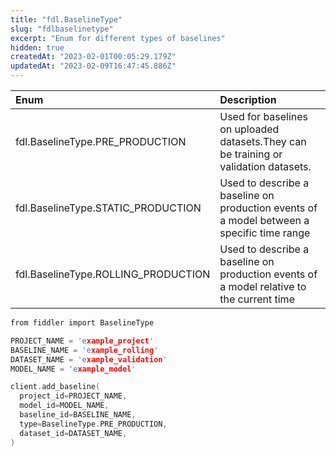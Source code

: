 ```yaml
---
title: "fdl.BaselineType"
slug: "fdlbaselinetype"
excerpt: "Enum for different types of baselines"
hidden: true
createdAt: "2023-02-01T00:05:29.179Z"
updatedAt: "2023-02-09T16:47:45.886Z"
---
```

| Enum                                | Description                                                                               |
| :---------------------------------- | :---------------------------------------------------------------------------------------- |
| fdl.BaselineType.PRE_PRODUCTION     | Used for baselines on uploaded datasets.They can be training or validation datasets.      |
| fdl.BaselineType.STATIC_PRODUCTION  | Used to describe a baseline on production events of a model between a specific time range |
| fdl.BaselineType.ROLLING_PRODUCTION | Used to describe a baseline on production events of a model relative to the current time  |

```c Usage
from fiddler import BaselineType

PROJECT_NAME = 'example_project'
BASELINE_NAME = 'example_rolling'
DATASET_NAME = 'example_validation'
MODEL_NAME = 'example_model'

client.add_baseline(
  project_id=PROJECT_NAME,
  model_id=MODEL_NAME,
  baseline_id=BASELINE_NAME,
  type=BaselineType.PRE_PRODUCTION,
  dataset_id=DATASET_NAME,
)
```